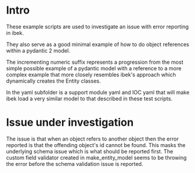Intro
=====

These example scripts are used to investigate an issue with error reporting in ibek.

They also serve as a good minimal example of how to do object references within a pydantic 2 model.

The incrementing numeric suffix represents a progression from the most simple possible example of a pydantic model with a reference to a more complex example that more closely resembles ibek's approach which dynamically creates the Entity classes.

In the yaml subfolder is a support module yaml and IOC yaml that will make ibek load a very similar model to that described in these test scripts.

Issue under investigation
=========================

The issue is that when an object refers to another object then the error reported is that the offending object's id cannot be found. This masks the underlying schema issue which is what should be reported first. The custom field validator created in make_entity_model seems to be throwing the error before the schema validation issue is reported.
